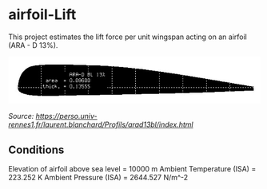 # airfoil-Lift

This project estimates the lift force per unit wingspan acting on an airfoil (ARA - D 13%).

![ARA - D 13%](profil.jpg)

*Source: https://perso.univ-rennes1.fr/laurent.blanchard/Profils/arad13bl/index.html*

## Conditions

Elevation of airfoil above sea level = 10000 m
Ambient Temperature (ISA)            = 223.252 K
Ambient Pressure (ISA)               = 2644.527 N/m^-2
